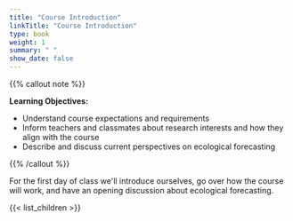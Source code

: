 ```yaml
---
title: "Course Introduction"
linkTitle: "Course Introduction"
type: book
weight: 1
summary: " "
show_date: false
---
```


{{% callout note %}}

**Learning Objectives:**
* Understand course expectations and requirements
* Inform teachers and classmates about research interests and how they align with the course
* Describe and discuss current perspectives on ecological forecasting

{{% /callout %}}

For the first day of class we'll introduce ourselves, go over how the course will work, and have an opening discussion about ecological forecasting.

{{< list_children >}}
